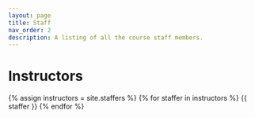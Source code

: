```yaml
---
layout: page
title: Staff
nav_order: 2
description: A listing of all the course staff members.
---
```


# Instructors

<div class="role">
  {% assign instructors = site.staffers %}
  {% for staffer in instructors %}
  {{ staffer }}
  {% endfor %}
</div>
